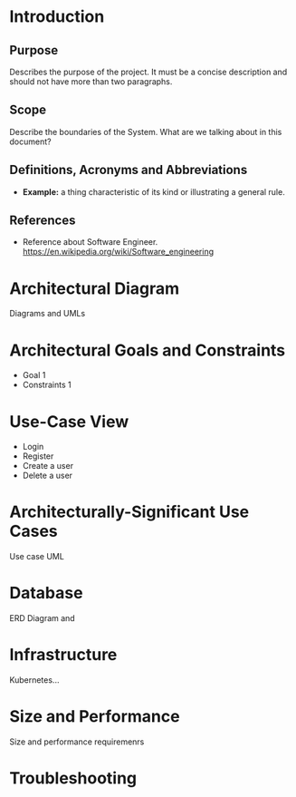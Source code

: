 # Introduction

## Purpose
Describes the purpose of the project. It must be a concise description and should not have more than two paragraphs.

## Scope
Describe the boundaries of the System. What are we talking about in this document?

## Definitions, Acronyms and Abbreviations
- **Example:** a thing characteristic of its kind or illustrating a general rule.

## References
- Reference about Software Engineer. https://en.wikipedia.org/wiki/Software_engineering

# Architectural Diagram
Diagrams and UMLs

# Architectural Goals and Constraints
- Goal 1
- Constraints 1

# Use-Case View
- Login
- Register
- Create a user
- Delete a user

# Architecturally-Significant Use Cases
Use case UML

# Database
ERD Diagram and 

# Infrastructure
Kubernetes...

# Size and Performance
Size and performance requiremenrs

# Troubleshooting
